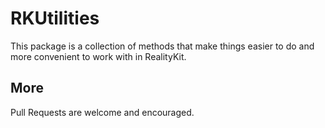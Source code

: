 # RKUtilities

This package is a collection of methods that make things easier to do and more convenient to work with in RealityKit.

## More

Pull Requests are welcome and encouraged.
